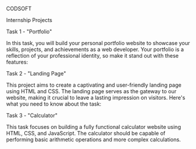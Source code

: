 CODSOFT

Internship Projects

Task 1 - "Portfolio"

In this task, you will build your personal portfolio website to showcase your skills, projects, and achievements as a web developer. Your portfolio is a reflection of your professional identity, so make it stand out with these features:

Task 2 - "Landing Page"

This project aims to create a captivating and user-friendly landing page using HTML and CSS. The landing page serves as the gateway to our website, making it crucial to leave a lasting impression on visitors. Here's what you need to know about the task:

Task 3 - "Calculator"

This task focuses on building a fully functional calculator website using HTML, CSS, and JavaScript. The calculator should be capable of performing basic arithmetic operations and more complex calculations.

